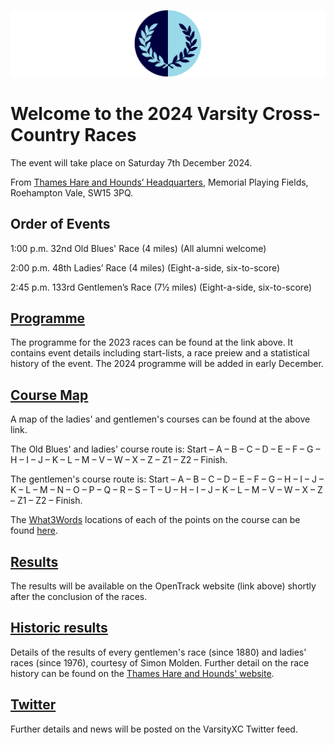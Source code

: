 ![VM Logo](VMLogo-Banner-20Nov18.png)

# Welcome to the 2024 Varsity Cross-Country Races

The event will take place on Saturday 7th December 2024.

From [Thames Hare and Hounds’ Headquarters](https://www.google.co.uk/maps/place/Richard+Evans+Memorial+Playing+Fields,+Roehampton+Vale,+Wimbledon,+London+SW15+3PQ/@51.436469,-0.2617758,2165m/data=!3m1!1e3!4m5!3m4!1s0x48760ec95afaa43f:0xfc203bb538bd992a!8m2!3d51.436469!4d-0.2530211),
Memorial Playing Fields, Roehampton Vale, SW15 3PQ.

## Order of Events

1:00 p.m. 32nd Old Blues' Race (4 miles)
(All alumni welcome)

2:00 p.m. 48th Ladies’ Race (4 miles)
(Eight-a-side, six-to-score)

2:45 p.m. 133rd Gentlemen’s Race (7½ miles)
(Eight-a-side, six-to-score)

## [Programme](/2023-VXCProgramme-02Dec23.pdf)

The programme for the 2023 races can be found at the link above. It contains event details including start-lists, a race preiew and a statistical history of the event. The 2024 programme will be added in early December.

## [Course Map](/TH&H-VarsityCourse-2024-date.png)

A map of the ladies' and gentlemen's courses can be found at the above link. 

The Old Blues' and ladies' course route is: Start – A – B – C – D – E – F – G – H – I – J – K – L – M – V – W – X – Z – Z1 – Z2 –  Finish.

The gentlemen's course route is: Start – A – B – C – D – E – F – G – H – I – J – K – L – M – N – O – P – Q – R – S – T – U – H – I – J – K – L – M – V – W – X – Z – Z1 – Z2 – Finish.

The [What3Words](https://what3words.com) locations of each of the points on the course can be found [here](https://github.com/thameshareandhounds/varsityxc/blob/e6be6045dcf7dd7e8328cf3eda3046bb35b14766/TH%26H-VXC%20Courses%202024-W3W%20Points.csv).

## [Results](https://data.opentrack.run/en-gb/x/2024/GBR/varsityxc/)

The results will be available on the OpenTrack website (link above) shortly after the conclusion of the races.

## [Historic results](/VarsityXC-HistoricResults.pdf)

Details of the results of every gentlemen's race (since 1880) and ladies' races (since 1976), courtesy of Simon Molden. Further detail on the race history can be found on the [Thames Hare and Hounds' website](http://www.thameshareandhounds.org.uk/varsity-match/).

## [Twitter](https://twitter.com/oxfcamxc?lang=en)

Further details and news will be posted on the VarsityXC Twitter feed.
